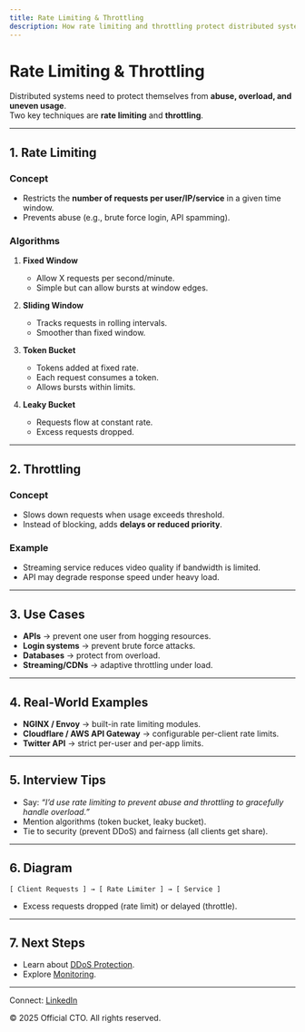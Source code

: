 ```yaml
---
title: Rate Limiting & Throttling
description: How rate limiting and throttling protect distributed systems from abuse, overuse, and ensure fair resource allocation.
---
```


# Rate Limiting & Throttling

Distributed systems need to protect themselves from **abuse, overload, and uneven usage**.  
Two key techniques are **rate limiting** and **throttling**.

---

## 1. Rate Limiting

### Concept
- Restricts the **number of requests per user/IP/service** in a given time window.  
- Prevents abuse (e.g., brute force login, API spamming).  

### Algorithms
1. **Fixed Window**  
   - Allow X requests per second/minute.  
   - Simple but can allow bursts at window edges.  

2. **Sliding Window**  
   - Tracks requests in rolling intervals.  
   - Smoother than fixed window.  

3. **Token Bucket**  
   - Tokens added at fixed rate.  
   - Each request consumes a token.  
   - Allows bursts within limits.  

4. **Leaky Bucket**  
   - Requests flow at constant rate.  
   - Excess requests dropped.  

---

## 2. Throttling

### Concept
- Slows down requests when usage exceeds threshold.  
- Instead of blocking, adds **delays or reduced priority**.  

### Example
- Streaming service reduces video quality if bandwidth is limited.  
- API may degrade response speed under heavy load.  

---

## 3. Use Cases

- **APIs** → prevent one user from hogging resources.  
- **Login systems** → prevent brute force attacks.  
- **Databases** → protect from overload.  
- **Streaming/CDNs** → adaptive throttling under load.  

---

## 4. Real-World Examples

- **NGINX / Envoy** → built-in rate limiting modules.  
- **Cloudflare / AWS API Gateway** → configurable per-client rate limits.  
- **Twitter API** → strict per-user and per-app limits.  

---

## 5. Interview Tips

- Say: *“I’d use rate limiting to prevent abuse and throttling to gracefully handle overload.”*  
- Mention algorithms (token bucket, leaky bucket).  
- Tie to security (prevent DDoS) and fairness (all clients get share).  

---

## 6. Diagram

```
[ Client Requests ] → [ Rate Limiter ] → [ Service ]
```

- Excess requests dropped (rate limit) or delayed (throttle).  

---

## 7. Next Steps

- Learn about [DDoS Protection](/interview-section/hld/security/ddos.md).  
- Explore [Monitoring](/interview-section/hld/observability/monitoring.md).  

---

<footer>
  <p>Connect: <a href="https://www.linkedin.com/in/ravi-shankar-a725b0225/">LinkedIn</a></p>
  <p>&copy; 2025 Official CTO. All rights reserved.</p>
</footer>
